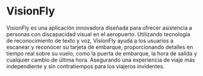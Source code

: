 
# VisionFly

VisionFly es una aplicación innovadora diseñada para ofrecer asistencia a personas con discapacidad visual en el aeropuerto. Utilizando tecnología de reconocimiento de texto y voz, VisionFly ayuda a los usuarios a escanear y reconocer su tarjeta de embarque, proporcionando detalles en tiempo real sobre su vuelo, como la puerta de embarque, la hora de salida y cualquier cambio de última hora. Asegurando una experiencia de viaje más independiente y sin contratiempos para los viajeros invidentes.


